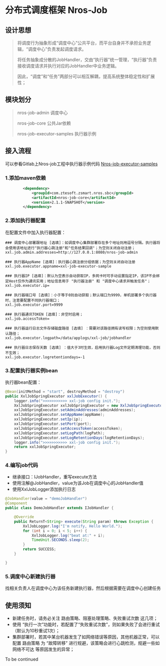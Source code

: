# 分布式调度框架  Nros-Job

## 设计思想

> 将调度行为抽象形成“调度中心”公共平台，而平台自身并不承担业务逻辑，“调度中心”负责发起调度请求。
>
> 将任务抽象成分散的JobHandler，交由“执行器”统一管理，“执行器”负责接收调度请求并执行对应的JobHandler中业务逻辑。
>
> 因此，“调度”和“任务”两部分可以相互解耦，提高系统整体稳定性和扩展性；



## 模块划分

> nros-job-admin  调度中心
>
> nros-job-core  公共Jar依赖
>
> nros-job-executor-samples  执行器示例



## 接入流程

可以参看Gitlab上Nros-job工程中执行器示例代码
[Nros-job-executor-samples](http://182.92.143.42/nros/nros-job/tree/master/nros-job-executor-samples)

### 1.添加maven依赖

```xml
        <dependency>
            <groupId>com.ztesoft.zsmart.nros.sbc</groupId>
            <artifactId>nros-job-core</artifactId>
            <version>2.1.1-SNAPSHOT</version>
        </dependency>
```



### 2.添加执行器配置

在配置文件中加入执行器配置：

```properties
### 调度中心部署跟地址 [选填]：如调度中心集群部署存在多个地址则用逗号分隔。执行器将会使用该地址进行"执行器心跳注册"和"任务结果回调"；为空则关闭自动注册；
xxl.job.admin.addresses=http://127.0.0.1:8080/nros-job-admin

### 执行器AppName [选填]：执行器心跳注册分组依据；为空则关闭自动注册
xxl.job.executor.appname=xxl-job-executor-sample

### 执行器IP [选填]：默认为空表示自动获取IP，多网卡时可手动设置指定IP，该IP不会绑定Host仅作为通讯实用；地址信息用于 "执行器注册" 和 "调度中心请求并触发任务"；
xxl.job.executor.ip=

### 执行器端口号 [选填]：小于等于0则自动获取；默认端口为9999，单机部署多个执行器时，注意要配置不同执行器端口；
xxl.job.executor.port=9999

### 执行器通讯TOKEN [选填]：非空时启用；
xxl.job.accessToken=

### 执行器运行日志文件存储磁盘路径 [选填] ：需要对该路径拥有读写权限；为空则使用默认路径；
xxl.job.executor.logpath=/data/applogs/xxl-job/jobhandler

### 执行器日志保存天数 [选填] ：值大于3时生效，启用执行器Log文件定期清理功能，否则不生效；
xxl.job.executor.logretentiondays=-1
```



### 3.配置执行器实例bean

执行器bean配置：

```java
@Bean(initMethod = "start", destroyMethod = "destroy")
public XxlJobSpringExecutor xxlJobExecutor() {
    logger.info(">>>>>>>>>>> xxl-job config init.");
    XxlJobSpringExecutor xxlJobSpringExecutor = new XxlJobSpringExecutor();
    xxlJobSpringExecutor.setAdminAddresses(adminAddresses);
    xxlJobSpringExecutor.setAppName(appName);
    xxlJobSpringExecutor.setIp(ip);
    xxlJobSpringExecutor.setPort(port);
    xxlJobSpringExecutor.setAccessToken(accessToken);
    xxlJobSpringExecutor.setLogPath(logPath);
    xxlJobSpringExecutor.setLogRetentionDays(logRetentionDays);
    logger.info(">>>>>>>>>>> xxl-job config init.");
    return xxlJobSpringExecutor;
}
```



### 4.编写job代码

* 继承接口：IJobHandler，重写execute方法
* 使用注解@JobHandler，value为该Job在调度中心的JobHandler值
* 使用XxlJobLogger添加执行日志

```java
@JobHandler(value = "demoJobHandler")
@Component
public class DemoJobHandler extends IJobHandler {

    @Override
    public ReturnT<String> execute(String param) throws Exception {
        XxlJobLogger.log("I'm notify, Hello World.");
        for (int i = 0; i < 5; i++) {
            XxlJobLogger.log("beat at:" + i);
            TimeUnit.SECONDS.sleep(2);
        }
        return SUCCESS;
    }

}
```



### 5.调度中心新建执行器

找相关负责人在调度中心为该任务新建执行器，然后根据需要在调度中心创建任务



## 使用须知

* 新建任务时，请务必关注 路由策略、阻塞处理策略、失败重试次数 这几项；
* 使用 “执行一次”功能时，若配置了“失败重试次数”，则如果失败了会进行重试（默认为10秒重试1次）；
* 集群部署时，若其中某台机器发生了如网络错误等原因，其他机器正常，可以配置 路由策略 为 “故障转移” 进行规避，该策略会进行心跳检测，规避一些如 网络不可达 等原因发生的异常；



To be continued